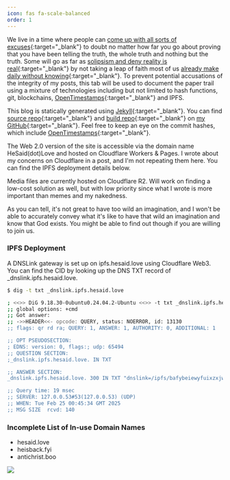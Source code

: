 ```yaml
---
icon: fas fa-scale-balanced
order: 1
---
```


We live in a time where people can [come up with all sorts of excuses](../posts/on-theological-nuke/){:target="_blank"} to doubt no matter how far you go about proving that you have been telling the truth, the whole truth and nothing but the truth. Some will go as far as [solipsism and deny reality is real](../posts/on-theological-nuclear-fallout/){:target="_blank"} by not taking a leap of faith most of us [already make daily without knowing](../posts/on-faith-precedes-reason/){:target="_blank"}. To prevent potential accusations of the integrity of my posts, this tab will be used to document the paper trail using a mixture of technologies including but not limited to hash functions, git, blockchains, [OpenTimestamps](https://opentimestamps.org/){:target="_blank"} and IPFS.

This blog is statically generated using [Jekyll](https://jekyllrb.com/){:target="_blank"}. You can find [source repo](https://github.com/zyang01/zyang01.github.io){:target="_blank"} and [build repo](https://github.com/zyang01/HeSaid.Love){:target="_blank"} on [my GitHub](https://github.com/zyang01){:target="_blank"}. Feel free to keep an eye on the commit hashes, which include [OpenTimestamps](https://opentimestamps.org/){:target="_blank"}.

The Web 2.0 version of the site is accessible via the domain name HeSaid(dot)Love and hosted on Cloudflare Workers & Pages. I wrote about my concerns on Cloudflare in a post, and I'm not repeating them here. You can find the IPFS deployment details below.

Media files are currently hosted on Cloudflare R2. Will work on finding a low-cost solution as well, but with low priority since what I wrote is more important than memes and my nakedness.

As you can tell, it's not great to have too wild an imagination, and I won't be able to accurately convey what it's like to have that wild an imagination and know that God exists. You might be able to find out though if you are willing to join us.

### IPFS Deployment

A DNSLink gateway is set up on ipfs.hesaid.love using Cloudflare Web3. You can find the CID by looking up the DNS TXT record of _dnslink.ipfs.hesaid.love.

```bash
$ dig -t txt _dnslink.ipfs.hesaid.love

; <<>> DiG 9.18.30-0ubuntu0.24.04.2-Ubuntu <<>> -t txt _dnslink.ipfs.hesaid.love
;; global options: +cmd
;; Got answer:
;; ->>HEADER<<- opcode: QUERY, status: NOERROR, id: 13130
;; flags: qr rd ra; QUERY: 1, ANSWER: 1, AUTHORITY: 0, ADDITIONAL: 1

;; OPT PSEUDOSECTION:
; EDNS: version: 0, flags:; udp: 65494
;; QUESTION SECTION:
;_dnslink.ipfs.hesaid.love. IN TXT

;; ANSWER SECTION:
_dnslink.ipfs.hesaid.love. 300 IN TXT "dnslink=/ipfs/bafybeiewyfuixzxjwnvqpj5cbc3a3amz4rzlxu3mk26wrt365hhtdeydci"

;; Query time: 19 msec
;; SERVER: 127.0.0.53#53(127.0.0.53) (UDP)
;; WHEN: Tue Feb 25 00:45:34 GMT 2025
;; MSG SIZE  rcvd: 140
```

### Incomplete List of In-use Domain Names

- hesaid.love
- heisback.fyi
- antichrist.boo

![](/V3MuD1Z69pJm8VACHV.png)
